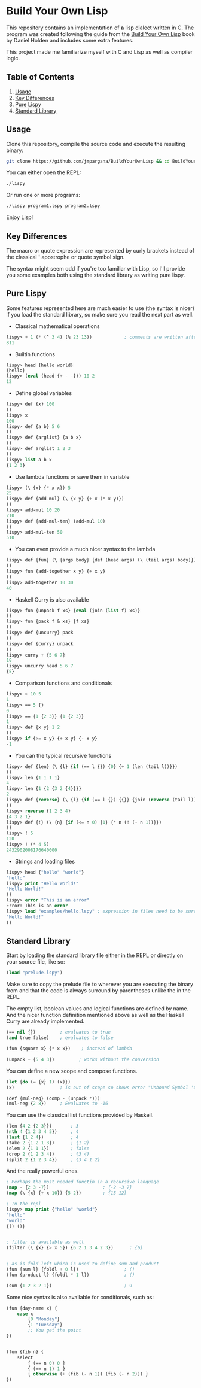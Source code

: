 # Build Your Own Lisp


This repository contains an implementation of **a** lisp dialect written in C.
The program was created following the guide from the [Build Your Own Lisp](http://www.buildyourownlisp.com/)
book by Daniel Holden and includes some extra features.

This project made me familiarize myself with C and Lisp as well as compiler 
logic.

## Table of Contents
1. [Usage](#usage)
2. [Key Differences](#keydifferences)
3. [Pure Lispy](#purelispy)
4. [Standard Library](#standardlibrary)

## Usage <a name="usage"></a>


Clone this repository, compile the source code and execute the resulting binary:

```bash
git clone https://github.com/jmpargana/BuildYourOwnLisp && cd BuildYourOwnLisp && make
```

You can either open the REPL:

```bash
./lispy
```

Or run one or more programs:

```bash
./lispy program1.lspy program2.lspy
```

Enjoy Lisp!



## Key Differences <a name="keydifferences"></a>


The macro or quote expression are represented by curly brackets
instead of the classical **'** apostrophe or quote symbol sign.

The syntax might seem odd if you're too familiar with Lisp, so I'll
provide you some examples both using the standard library as writing pure lispy.


## Pure Lispy <a name="purelispy"></a>


Some features represented here are much easier to use (the syntax is nicer) 
if you load the standard library, so make sure you read the next part as well.


- Classical mathematical operations
```lisp
lispy> + 1 (* (^ 3 4) (% 23 13))            ; comments are written after a semicolon
811
```

- Builtin functions
```lisp
lispy> head {hello world}
{hello}
lispy> (eval (head {+ - -})) 10 2
12
```


- Define global variables
```lisp
lispy> def {x} 100
()
lispy> x
100
lispy> def {a b} 5 6
()
lispy> def {arglist} {a b x}
()
lispy> def arglist 1 2 3
()
lispy> list a b x
{1 2 3}
```

- Use lambda functions or save them in variable
```lisp
lispy> (\ {x} {* x x}) 5
25
lispy> def {add-mul} (\ {x y} {+ x (* x y)})
()
lispy> add-mul 10 20
210
lispy> def {add-mul-ten} (add-mul 10)
()
lispy> add-mul-ten 50
510
```

- You can even provide a much nicer syntax to the lambda
```lisp
lispy> def {fun} (\ {args body} {def (head args) (\ (tail args) body)})
()
lispy> fun {add-together x y} {+ x y}
()
lispy> add-together 10 30
40
```

- Haskell Curry is also available 
```lisp
lispy> fun {unpack f xs} {eval (join (list f) xs)}
()
lispy> fun {pack f & xs} {f xs}
()
lispy> def {uncurry} pack
()
lispy> def {curry} unpack
()
lispy> curry + {5 6 7}
18
lispy> uncurry head 5 6 7
{5}
```

- Comparison functions and conditionals
```lisp
lispy> > 10 5
1
lispy> == 5 {}
0
lispy> == {1 {2 3}} {1 {2 3}}
1
lispy> def {x y} 1 2
()
lispy> if {>= x y} {+ x y} {- x y}
-1
```


- You can the typical recursive functions
```lisp
lispy> def {len} (\ {l} {if (== l {}) {0} {+ 1 (len (tail l))}})
()
lispy> len {1 1 1 1}
4
lispy> len {1 {2 {3 2 {4}}}}
2
lispy> def {reverse} (\ {l} {if (== l {}) {{}} {join (reverse (tail l)) (head l)}})
()
lispy> reverse {1 2 3 4}
{4 3 2 1}
lispy> def {!} (\ {n} {if (<= n 0) {1} {* n (! (- n 1))}})
()
lispy> ! 5
120
lispy> ! (* 4 5)
2432902008176640000
```

* Strings and loading files

```lisp
lispy> head {"hello" "world"}
"hello"
lispy> print "Hello World!"
"Hello World!"
()
lispy> error "This is an error"
Error: This is an error
lispy> load "examples/hello.lspy" ; expression in files need to be surrounded by parentheses
"Hello World!"
()
```


## Standard Library <a name="standardlibrary"></a>

Start by loading the standard library file either in the REPL or directly on
your source file, like so:

```lisp
(load "prelude.lspy")
```

Make sure to copy the prelude file to wherever you are executing the binary from
and that the code is always surround by parentheses unlike the in the REPL.

The empty list, boolean values and logical functions are defined by name.
And the nicer function definition mentioned above as well as the Haskell Curry
are already implemented.

```lisp
(== nil {})         ; evaluates to true
(and true false)    ; evaluates to false

(fun {square x} {* x x})    ; instead of lambda

(unpack + {5 4 3})         ; works without the conversion
```


You can define a new scope and compose functions.


```lisp
(let {do (= {x} 1) (x)})
(x)                 ; Is out of scope so shows error "Unbound Symbol 'x'"

(def {mul-neg} (comp - (unpack *)))
(mul-neg {2 8})     ; Evaluates to -16
```

You can use the classical list functions provided by Haskell.


```lisp
(len {4 2 {2 3}})       ; 3
(nth 4 {1 2 3 4 5})     ; 4
(last {1 2 4})          ; 4
(take 2 {1 2 1 3})      ; {1 2}
(elem 2 {1 1 1})        ; false
(drop 2 {1 2 3 4})      ; {3 4}
(split 2 {1 2 3 4})     ; {3 4 1 2}
```


And the really powerful ones.


```lisp
; Perhaps the most needed functin in a recursive language
(map - {2 3 -7})                    ; {-2 -3 7}
(map (\ {x} {+ x 10}) {5 2})        ; {15 12}

; In the repl
lispy> map print {"hello" "world"}
"hello"
"world"
{() ()}


; filter is available as well
(filter (\ {x} {> x 5}) {6 2 1 3 4 2 3})      ; {6}


; as is fold left which is used to define sum and product
(fun {sum l} {foldl + 0 l})                 ; ()
(fun {product l} {foldl * 1 l})             ; ()

(sum {1 2 3 2 1})                           ; 9
```


Some nice syntax is also available for conditionals, such as:


```lisp
(fun {day-name x} {
    case x
        {0 "Monday"}
        {1 "Tuesday"}
        ;; You get the point
})


(fun {fib n} {
    select 
        { (== n 0) 0 }
        { (== n 1) 1 }
        { otherwise (+ (fib (- n 1)) (fib (- n 2))) }
})
```
